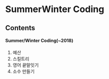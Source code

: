SummerWinter Coding
=================

## Contents
#### Summer/Winter Coding(~2018)
1. 예산
2. 스킬트리
3. 영어 끝말잇기
4. 소수 만들기
